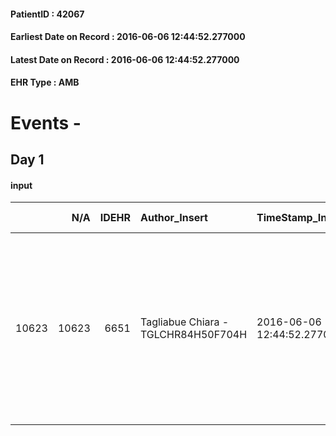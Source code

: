 
#### PatientID : 42067
#### Earliest Date on Record : 2016-06-06 12:44:52.277000
#### Latest Date on Record : 2016-06-06 12:44:52.277000
#### EHR Type : AMB

# Events - 

## Day 1

#### input
|       |    N/A |   IDEHR | Author_Insert                       | TimeStamp_Insert           | EHRType   |   PatientID |   IDDigitalSignDocument | persone_vicine   |   Unnamed: 0_x.1 |   IDANAMNESI_SOCIALE | Patient   | FamigliaAltro   | Paziente_T   | FamigliaAltro_T   |   Non_Rilevabile_x.1 | Note_Non_Rilevabile_x.1   | opt_Problemi   | chk_contr_sintomi   | chk_competenza                                 | opt_paziente_a   | opt_famiglia_a   | opt_adeguatezza   | opt_paziente_solo   | opt_presente_assente   | Presenza_minori   | Caregiver_principale   | opt_capacita     | opt_necessario   | opt_presente   | opt_risorse_ec   | opt_paziente_psi   | opt_Ins_vol   | ds_note_prio                                                                                                                                                                              | opt_esenzione   | opt_inv_civile            |   ds_codice_es | Needs               | Domestic partnership   | Fragility   | opt_disponibilita_f   | opt_indennita_acc         | opt_famiglia_psi   | opt_disponibilit_paz   |
|------:|-------:|--------:|:------------------------------------|:---------------------------|:----------|------------:|------------------------:|:-----------------|-----------------:|---------------------:|:----------|:----------------|:-------------|:------------------|---------------------:|:--------------------------|:---------------|:--------------------|:-----------------------------------------------|:-----------------|:-----------------|:------------------|:--------------------|:-----------------------|:------------------|:-----------------------|:-----------------|:-----------------|:---------------|:-----------------|:-------------------|:--------------|:------------------------------------------------------------------------------------------------------------------------------------------------------------------------------------------|:----------------|:--------------------------|---------------:|:--------------------|:-----------------------|:------------|:----------------------|:--------------------------|:-------------------|:-----------------------|
| 10623 |  10623 |    6651 | Tagliabue Chiara - TGLCHR84H50F704H | 2016-06-06 12:44:52.277000 | AMB       |       42067 |                  386747 | N/A              |             3410 |                 2220 | Si#1      | Si#1            | Si#1         | Si#1              |                    0 | NR                        | No#0           | controllo sintomi#0 | competenza/capacit√† assistenziale caregiver#0 | Congruenti#1     | Congruenti#1     | Da valutare#2     | No#0                | Presente#1             | No#0              | caregiver              | Incrementabile#1 | Si#1             | Si#1           | Da valutare#2    | No#0               | No#0          | I familiari chiedono con urgenza attivazione dell'assistenza medica al domicilio per dare sollievo ai sintomi ma ritengono anche utile il ricovero in hospice per gestione assistenziale. | Si#1            | in fase di accertamento#2 |             48 | Clinici#0;Sociali#1 | Badante#1              | nessuna#0   | Si#1                  | in fase di accertamento#2 | No#0               | Si#1                   |


